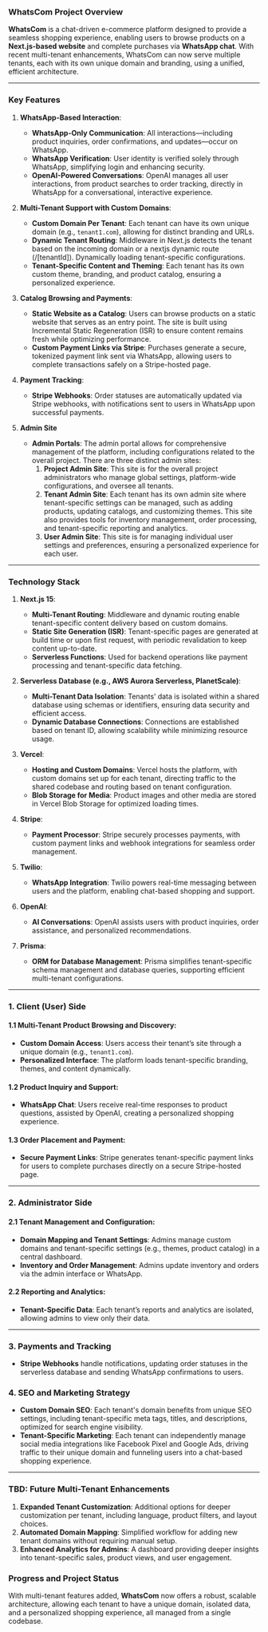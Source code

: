 ### **WhatsCom Project Overview**

**WhatsCom** is a chat-driven e-commerce platform designed to provide a seamless shopping experience, enabling users to browse products on a **Next.js-based website** and complete purchases via **WhatsApp chat**. With recent multi-tenant enhancements, WhatsCom can now serve multiple tenants, each with its own unique domain and branding, using a unified, efficient architecture.

---

### **Key Features**

1. **WhatsApp-Based Interaction**:
   - **WhatsApp-Only Communication**: All interactions—including product inquiries, order confirmations, and updates—occur on WhatsApp.
   - **WhatsApp Verification**: User identity is verified solely through WhatsApp, simplifying login and enhancing security.
   - **OpenAI-Powered Conversations**: OpenAI manages all user interactions, from product searches to order tracking, directly in WhatsApp for a conversational, interactive experience.

1. **Multi-Tenant Support with Custom Domains**:
   - **Custom Domain Per Tenant**: Each tenant can have its own unique domain (e.g., `tenant1.com`), allowing for distinct branding and URLs.
   - **Dynamic Tenant Routing**: Middleware in Next.js detects the tenant based on the incoming domain or a nextjs dynamic route  (/[tenantId]). Dynamically loading tenant-specific configurations.
   - **Tenant-Specific Content and Theming**: Each tenant has its own custom theme, branding, and product catalog, ensuring a personalized experience.

1. **Catalog Browsing and Payments**:
   - **Static Website as a Catalog**: Users can browse products on a static website that serves as an entry point. The site is built using Incremental Static Regeneration (ISR) to ensure content remains fresh while optimizing performance.
   - **Custom Payment Links via Stripe**: Purchases generate a secure, tokenized payment link sent via WhatsApp, allowing users to complete transactions safely on a Stripe-hosted page.

1. **Payment Tracking**:
   - **Stripe Webhooks**: Order statuses are automatically updated via Stripe webhooks, with notifications sent to users in WhatsApp upon successful payments.

1. **Admin Site**
   - **Admin Portals**: The admin portal allows for comprehensive management of the platform, including configurations related to the overall project. There are three distinct admin sites:
     1. **Project Admin Site**: This site is for the overall project administrators who manage global settings, platform-wide configurations, and oversee all tenants.
     2. **Tenant Admin Site**: Each tenant has its own admin site where tenant-specific settings can be managed, such as adding products, updating catalogs, and customizing themes. This site also provides tools for inventory management, order processing, and tenant-specific reporting and analytics.
     3. **User Admin Site**: This site is for managing individual user settings and preferences, ensuring a personalized experience for each user.
---

### **Technology Stack**

1. **Next.js 15**:
   - **Multi-Tenant Routing**: Middleware and dynamic routing enable tenant-specific content delivery based on custom domains.
   - **Static Site Generation (ISR)**: Tenant-specific pages are generated at build time or upon first request, with periodic revalidation to keep content up-to-date.
   - **Serverless Functions**: Used for backend operations like payment processing and tenant-specific data fetching.

1. **Serverless Database (e.g., AWS Aurora Serverless, PlanetScale)**:
   - **Multi-Tenant Data Isolation**: Tenants’ data is isolated within a shared database using schemas or identifiers, ensuring data security and efficient access.
   - **Dynamic Database Connections**: Connections are established based on tenant ID, allowing scalability while minimizing resource usage.

1. **Vercel**:
   - **Hosting and Custom Domains**: Vercel hosts the platform, with custom domains set up for each tenant, directing traffic to the shared codebase and routing based on tenant configuration.
   - **Blob Storage for Media**: Product images and other media are stored in Vercel Blob Storage for optimized loading times.

1. **Stripe**:
   - **Payment Processor**: Stripe securely processes payments, with custom payment links and webhook integrations for seamless order management.

1. **Twilio**:
   - **WhatsApp Integration**: Twilio powers real-time messaging between users and the platform, enabling chat-based shopping and support.

1. **OpenAI**:
   - **AI Conversations**: OpenAI assists users with product inquiries, order assistance, and personalized recommendations.

1. **Prisma**:
   - **ORM for Database Management**: Prisma simplifies tenant-specific schema management and database queries, supporting efficient multi-tenant configurations.

---

### **1. Client (User) Side**

#### **1.1 Multi-Tenant Product Browsing and Discovery**:
   - **Custom Domain Access**: Users access their tenant’s site through a unique domain (e.g., `tenant1.com`).
   - **Personalized Interface**: The platform loads tenant-specific branding, themes, and content dynamically.

#### **1.2 Product Inquiry and Support**:
   - **WhatsApp Chat**: Users receive real-time responses to product questions, assisted by OpenAI, creating a personalized shopping experience.

#### **1.3 Order Placement and Payment**:
   - **Secure Payment Links**: Stripe generates tenant-specific payment links for users to complete purchases directly on a secure Stripe-hosted page.

---

### **2. Administrator Side**

#### **2.1 Tenant Management and Configuration**:
   - **Domain Mapping and Tenant Settings**: Admins manage custom domains and tenant-specific settings (e.g., themes, product catalog) in a central dashboard.
   - **Inventory and Order Management**: Admins update inventory and orders via the admin interface or WhatsApp.

#### **2.2 Reporting and Analytics**:
   - **Tenant-Specific Data**: Each tenant’s reports and analytics are isolated, allowing admins to view only their data.

---

### **3. Payments and Tracking**

- **Stripe Webhooks** handle notifications, updating order statuses in the serverless database and sending WhatsApp confirmations to users.

### **4. SEO and Marketing Strategy**

- **Custom Domain SEO**: Each tenant's domain benefits from unique SEO settings, including tenant-specific meta tags, titles, and descriptions, optimized for search engine visibility.
- **Tenant-Specific Marketing**: Each tenant can independently manage social media integrations like Facebook Pixel and Google Ads, driving traffic to their unique domain and funneling users into a chat-based shopping experience.

---

### **TBD: Future Multi-Tenant Enhancements**

1. **Expanded Tenant Customization**: Additional options for deeper customization per tenant, including language, product filters, and layout choices.
2. **Automated Domain Mapping**: Simplified workflow for adding new tenant domains without requiring manual setup.
3. **Enhanced Analytics for Admins**: A dashboard providing deeper insights into tenant-specific sales, product views, and user engagement.

### **Progress and Project Status**

With multi-tenant features added, **WhatsCom** now offers a robust, scalable architecture, allowing each tenant to have a unique domain, isolated data, and a personalized shopping experience, all managed from a single codebase.